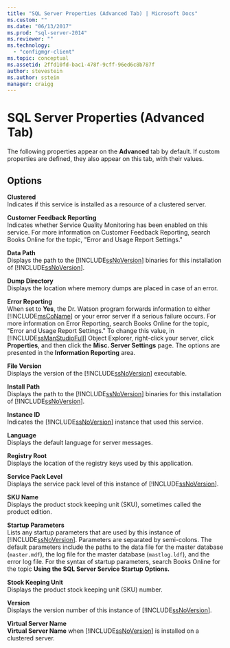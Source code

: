 ```yaml
---
title: "SQL Server Properties (Advanced Tab) | Microsoft Docs"
ms.custom: ""
ms.date: "06/13/2017"
ms.prod: "sql-server-2014"
ms.reviewer: ""
ms.technology: 
  - "configmgr-client"
ms.topic: conceptual
ms.assetid: 2ffd10fd-bac1-478f-9cff-96ed6c8b787f
author: stevestein
ms.author: sstein
manager: craigg
---
```

# SQL Server Properties (Advanced Tab)
  The following properties appear on the **Advanced** tab by default. If custom properties are defined, they also appear on this tab, with their values.  
  
## Options  
 **Clustered**  
 Indicates if this service is installed as a resource of a clustered server.  
  
 **Customer Feedback Reporting**  
 Indicates whether Service Quality Monitoring has been enabled on this service. For more information on Customer Feedback Reporting, search Books Online for the topic, "Error and Usage Report Settings."  
  
 **Data Path**  
 Displays the path to the [!INCLUDE[ssNoVersion](../../includes/ssnoversion-md.md)] binaries for this installation of [!INCLUDE[ssNoVersion](../../includes/ssnoversion-md.md)].  
  
 **Dump Directory**  
 Displays the location where memory dumps are placed in case of an error.  
  
 **Error Reporting**  
 When set to **Yes**, the Dr. Watson program forwards information to either [!INCLUDE[msCoName](../../includes/msconame-md.md)] or your error server if a serious failure occurs. For more information on Error Reporting, search Books Online for the topic, "Error and Usage Report Settings." To change this value, in [!INCLUDE[ssManStudioFull](../../includes/ssmanstudiofull-md.md)] Object Explorer, right-click your server, click **Properties**, and then click the **Misc. Server Settings** page. The options are presented in the **Information Reporting** area.  
  
 **File Version**  
 Displays the version of the [!INCLUDE[ssNoVersion](../../includes/ssnoversion-md.md)] executable.  
  
 **Install Path**  
 Displays the path to the [!INCLUDE[ssNoVersion](../../includes/ssnoversion-md.md)] binaries for this installation of [!INCLUDE[ssNoVersion](../../includes/ssnoversion-md.md)].  
  
 **Instance ID**  
 Indicates the [!INCLUDE[ssNoVersion](../../includes/ssnoversion-md.md)] instance that used this service.  
  
 **Language**  
 Displays the default language for server messages.  
  
 **Registry Root**  
 Displays the location of the registry keys used by this application.  
  
 **Service Pack Level**  
 Displays the service pack level of this instance of [!INCLUDE[ssNoVersion](../../includes/ssnoversion-md.md)].  
  
 **SKU Name**  
 Displays the product stock keeping unit (SKU), sometimes called the product edition.  
  
 **Startup Parameters**  
 Lists any startup parameters that are used by this instance of [!INCLUDE[ssNoVersion](../../includes/ssnoversion-md.md)]. Parameters are separated by semi-colons. The default parameters include the paths to the data file for the master database (`master.mdf`), the log file for the master database (`mastlog.ldf`), and the error log file. For the syntax of startup parameters, search Books Online for the topic **Using the SQL Server Service Startup Options.**  
  
 **Stock Keeping Unit**  
 Displays the product stock keeping unit (SKU) number.  
  
 **Version**  
 Displays the version number of this instance of [!INCLUDE[ssNoVersion](../../includes/ssnoversion-md.md)].  
  
 **Virtual Server Name**  
 **Virtual Server Name** when [!INCLUDE[ssNoVersion](../../includes/ssnoversion-md.md)] is installed on a clustered server.  
  
  
